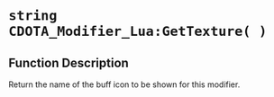 # `string CDOTA_Modifier_Lua:GetTexture( )`
## Function Description
Return the name of the buff icon to be shown for this modifier.
